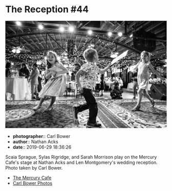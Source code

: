 # The Reception #44

![Scaia Sprague, Sylas Rigridge, and Sarah Morrison play on the Mercury Cafe's stage](assets/2019-06-29-set-3-the-reception-44.webp)

* **photographer**:: Carl Bower  
* **author**:: Nathan Acks  
* **date**:: 2019-06-29 18:36:26

Scaia Sprague, Sylas Rigridge, and Sarah Morrison play on the Mercury Cafe's stage at Nathan Acks and Len Montgomery's wedding reception. Photo taken by Carl Bower.

* [The Mercury Cafe](http://mercurycafe.com)
* [Carl Bower Photos](https://carlbowerphotos.com)
